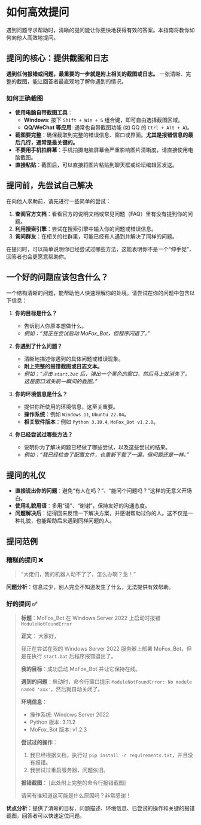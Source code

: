 # 如何高效提问

遇到问题寻求帮助时，清晰的提问能让你更快地获得有效的答案。本指南将教你如何向他人高效地提问。

## 提问的核心：提供截图和日志

**遇到任何报错或问题，最重要的一步就是附上相关的截图或日志。** 一张清晰、完整的截图，能让回答者最直观地了解你遇到的情况。

### 如何正确截图

-   **使用电脑自带截图工具**：
    -   **Windows**: 按下 `Shift + Win + S` 组合键，即可自由选择截图区域。
    -   **QQ/WeChat 等应用**: 通常也自带截图功能 (如 QQ 的 `Ctrl + Alt + A`)。
-   **截图要完整**：确保截取到完整的错误信息、窗口或界面。**尤其是报错信息的最后几行，通常是最关键的。**
-   **不要用手机拍屏幕**：手机拍摄电脑屏幕会严重影响图片清晰度，请直接使用电脑截图。
-   **直接粘贴**：截图后，可以直接将图片粘贴到聊天框或论坛编辑区发送。


## 提问前，先尝试自己解决

在向他人求助前，请先进行一些简单的尝试：

1.  **查阅官方文档**：看看官方的说明文档或常见问题（FAQ）里有没有提到你的问题。
2.  **利用搜索引擎**：尝试在搜索引擎中输入你的问题或错误信息。
3.  **询问群友**：在相关的社群里，可能已经有人遇到并解决了同样的问题。

在提问时，可以简单说明你已经尝试过哪些方法，这能表明你不是一个“伸手党”，回答者也会更愿意帮助你。

## 一个好的问题应该包含什么？

一个结构清晰的问题，能帮助他人快速理解你的处境。请尝试在你的问题中包含以下信息：

1.  **你的目标是什么？**
    -   告诉别人你原本想做什么。
    -   *例如：“我正在尝试启动 MoFox_Bot，但程序闪退了。”*

2.  **你遇到了什么问题？**
    -   清晰地描述你遇到的具体问题或错误现象。
    -   **附上完整的报错截图或日志文本。**
    -   *例如：“点击 `start.bat` 后，弹出一个黑色的窗口，然后马上就消失了，这是窗口消失前一瞬间的截图。”*

3.  **你的环境信息是什么？**
    -   提供你所使用的环境信息，这至关重要。
    -   **操作系统**：例如 `Windows 11`, `Ubuntu 22.04`。
    -   **相关软件版本**：例如 `Python 3.10.4`, `MoFox_Bot v1.2.0`。

4.  **你已经尝试过哪些方法？**
    -   说明你为了解决问题已经做了哪些尝试，以及这些尝试的结果。
    -   *例如：“我已经检查了配置文件，也重新下载了一遍，但问题还是一样。”*

## 提问的礼仪

-   **直接说出你的问题**：避免“有人在吗？”、“能问个问题吗？”这样的无意义开场白。
-   **使用礼貌用语**：多用“请”、“谢谢”，保持友好的沟通态度。
-   **问题解决后**：记得回来反馈一下解决方案，并感谢帮助过你的人。这不仅是一种礼貌，也能帮助后来遇到同样问题的人。

## 提问范例

### 糟糕的提问 ❌

> “大佬们，我的机器人动不了了，怎么办啊？急！”

**问题分析**：信息过少，别人完全不知道发生了什么，无法提供有效帮助。

### 好的提问 ✅

> **标题**：MoFox_Bot 在 Windows Server 2022 上启动时报错 `ModuleNotFoundError`
>
> **正文**：
> 大家好，
>
> 我正在尝试在我的 Windows Server 2022 服务器上部署 MoFox_Bot，但是在执行 `start.bat` 后程序报错退出了。
>
> **我的目标**：成功启动 MoFox_Bot 并让它保持在线。
>
> **遇到的问题**：启动时，命令行窗口提示 `ModuleNotFoundError: No module named 'xxx'`，然后就自动关闭了。
>
> **环境信息**：
> -   操作系统: Windows Server 2022
> -   Python 版本: 3.11.2
> -   MoFox_Bot 版本: v1.2.3
>
> **尝试过的操作**：
> 1.  我已经根据文档，执行过 `pip install -r requirements.txt`，并且没有报错。
> 2.  我尝试过重启服务器，问题依旧。
>
> **报错截图**：
> [此处附上完整的命令行报错截图]
>
> 请问有谁知道这可能是什么原因吗？非常感谢！

**优点分析**：提供了清晰的目标、问题描述、环境信息、已尝试的操作和关键的报错截图，回答者可以快速定位问题。